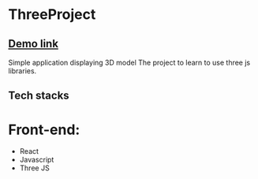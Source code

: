 # ThreeProject
 
## [Demo link](https://shareimg1995.netlify.app/)
Simple application displaying 3D model
The project to learn to use three js libraries.

## Tech stacks

# Front-end:
+ React 
+ Javascript  
+ Three JS

